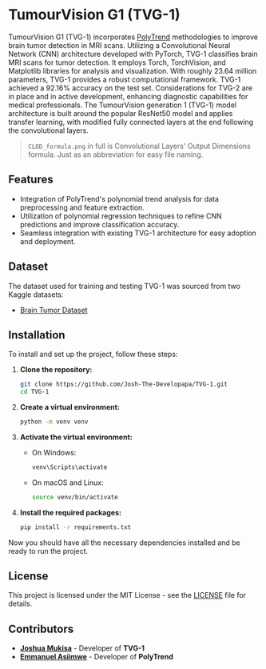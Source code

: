 # TumourVision G1 (TVG-1)

<!-- add more illustrations -->
<!-- make this a PyPI module -->
<!-- later add X accuracy -->
<!-- may require logistic regression analysis -->

TumourVision G1 (TVG-1) incorporates [PolyTrend](https://github.com/asiimwemmanuel/polytrend) methodologies to improve brain tumor detection in MRI scans. Utilizing a Convolutional Neural Network (CNN) architecture developed with PyTorch, TVG-1 classifies brain MRI scans for tumor detection. It employs Torch, TorchVision, and Matplotlib libraries for analysis and visualization. With roughly 23.64 million parameters, TVG-1 provides a robust computational framework. TVG-1 achieved a 92.16% accuracy on the test set. Considerations for TVG-2 are in place and in active development, enhancing diagnostic capabilities for medical professionals. The TumourVision generation 1 (TVG-1) model architecture is built around the popular ResNet50 model and applies transfer learning, with modified fully connected layers at the end following the convolutional layers.

> `CLOD_formula.png` in full is Convolutional Layers' Output Dimensions formula. Just as an abbreviation for easy file naming.

## Features

- Integration of PolyTrend's polynomial trend analysis for data preprocessing and feature extraction.
- Utilization of polynomial regression techniques to refine CNN predictions and improve classification accuracy.
- Seamless integration with existing TVG-1 architecture for easy adoption and deployment.

## Dataset

The dataset used for training and testing TVG-1 was sourced from two Kaggle datasets:

- [Brain Tumor Dataset](https://www.kaggle.com/datasets/navoneel/brain-mri-images-for-brain-tumor-detection)

## Installation

To install and set up the project, follow these steps:

1. **Clone the repository:**
   ```bash
   git clone https://github.com/Josh-The-Developapa/TVG-1.git
   cd TVG-1
   ```

2. **Create a virtual environment:**
   ```bash
   python -m venv venv
   ```

3. **Activate the virtual environment:**
   - On Windows:
     ```bash
     venv\Scripts\activate
     ```
   - On macOS and Linux:
     ```bash
     source venv/bin/activate
     ```

4. **Install the required packages:**
   ```bash
   pip install -r requirements.txt
   ```

Now you should have all the necessary dependencies installed and be ready to run the project.

## License

This project is licensed under the MIT License - see the [LICENSE](LICENSE) file for details.

## Contributors

- [**Joshua Mukisa**](https://github.com/josh-the-developapa) - Developer of **TVG-1**
- [**Emmanuel Asiimwe**](https://github.com/asiimwemmanuel/) - Developer of **PolyTrend**